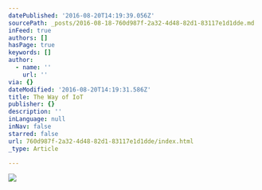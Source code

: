 ```yaml
---
datePublished: '2016-08-20T14:19:39.056Z'
sourcePath: _posts/2016-08-18-760d987f-2a32-4d48-82d1-83117e1d1dde.md
inFeed: true
authors: []
hasPage: true
keywords: []
author:
  - name: ''
    url: ''
via: {}
dateModified: '2016-08-20T14:19:31.586Z'
title: The Way of IoT
publisher: {}
description: ''
inLanguage: null
inNav: false
starred: false
url: 760d987f-2a32-4d48-82d1-83117e1d1dde/index.html
_type: Article

---
```

![](https://the-grid-user-content.s3-us-west-2.amazonaws.com/67d0a0d7-d80e-4e32-badb-6e7b92dccddd.jpg)
